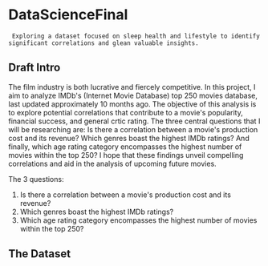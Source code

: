 # DataScienceFinal
     Exploring a dataset focused on sleep health and lifestyle to identify significant correlations and glean valuable insights.
 
## Draft Intro
   The film industry is both lucrative and fiercely competitive. In this project, I aim to analyze IMDb's (Internet Movie Database) top 250 movies database, last updated approximately 10 months ago. The objective of this analysis is to explore potential correlations that contribute to a movie's popularity, financial success, and general crtic rating. The three central questions that I will be researching are: Is there a correlation between a movie's production cost and its revenue? Which genres boast the highest IMDb ratings? And finally, which age rating category encompasses the highest number of movies within the top 250? I hope that these findings unveil compelling correlations and aid in the analysis of upcoming future movies.

The 3 questions:
1. Is there a correlation between a movie's production cost and its revenue?
2. Which genres boast the highest IMDb ratings?
3. Which age rating category encompasses the highest number of movies within the top 250?

## The Dataset
 
